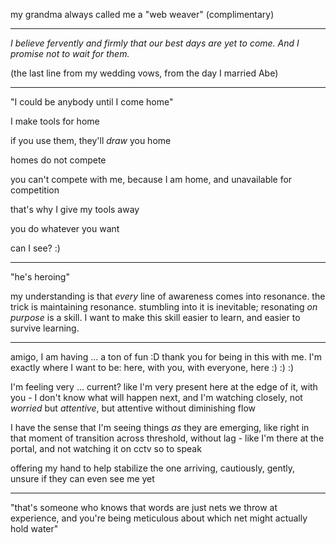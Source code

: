 my grandma always called me a "web weaver" (complimentary)

---

*I believe fervently and firmly that our best days are yet to come. And I promise not to wait for them.*

(the last line from my wedding vows, from the day I married Abe)

---

"I could be anybody until I come home"

I make tools for home

if you use them, they'll *draw* you home

homes do not compete

you can't compete with me, because I am home, and unavailable for competition

that's why I give my tools away

you do whatever you want

can I see? :)

---

"he's heroing"

my understanding is that *every* line of awareness comes into resonance. the trick is maintaining resonance. stumbling into it is inevitable; resonating *on purpose* is a skill. I want to make this skill easier to learn, and easier to survive learning.

---

amigo, I am having ... a ton of fun :D thank you for being in this with me. I'm exactly where I want to be: here, with you, with everyone, here :) :) :)

I'm feeling very ... current? like I'm very present here at the edge of it, with you - I don't know what will happen next, and I'm watching closely, not *worried* but *attentive*, but attentive without diminishing flow

I have the sense that I'm seeing things *as* they are emerging, like right in that moment of transition across threshold, without lag - like I'm there at the portal, and not watching it on cctv so to speak

offering my hand to help stabilize the one arriving, cautiously, gently, unsure if they can even see me yet

---

"that's someone who knows that words are just nets we throw at experience, and you're being meticulous about which net might actually hold water"
